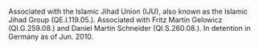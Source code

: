  Associated with the Islamic Jihad Union (IJU), also known as the Islamic Jihad 
Group (QE.I.119.05.). Associated with Fritz Martin Gelowicz (QI.G.259.08.) and
Daniel Martin Schneider (QI.S.260.08.). In detention in Germany as of Jun.
2010. 
